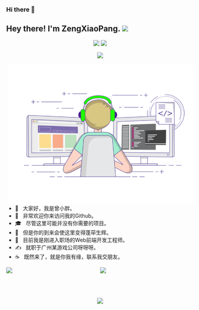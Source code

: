 ### Hi there 👋

<!--
**JingWZeng/JingWZeng** is a ✨ _special_ ✨ repository because its `README.md` (this file) appears on your GitHub profile.

Here are some ideas to get you started:

- 🔭 I’m currently working on ...
- 🌱 I’m currently learning ...
- 👯 I’m looking to collaborate on ...
- 🤔 I’m looking for help with ...
- 💬 Ask me about ...
- 📫 How to reach me: ...
- 😄 Pronouns: ...
- ⚡ Fun fact: ...
-->
<h2> Hey there! I'm ZengXiaoPang. <img src="https://github.com/souvikguria98/souvikguria98/blob/master/Hi.gif" width="25"></h2>

<p align = "center">
  <img src = "https://github-readme-stats.vercel.app/api?username=jingwzeng&count_private=true&show_icons=true&theme=tokyonight&line_height=27">
  <img src = "https://github-readme-stats.vercel.app/api/top-langs/?username=jingwzeng&theme=tokyonight">
</p>

<p align = "center">
 <img src="https://activity-graph.herokuapp.com/graph?username=jingwzeng&theme=redical">
</p>
<img align="right" alt="GIF" src="https://raw.githubusercontent.com/devSouvik/devSouvik/master/gif3.gif" width="500"/>

- 🔭 &nbsp; 大家好，我是曾小胖。
- 🤔 &nbsp; 非常欢迎你来访问我的Github。
- 🎓 &nbsp; 尽管这里可能并没有你需要的项目。
- 💼 &nbsp; 但是你的到来会使这里变得蓬荜生辉。
- 🌱 &nbsp; 目前我是刚进入职场的Web前端开发工程师。
- ✍️ &nbsp; 就职于广州某游戏公司呀呀呀。
- ☕ &nbsp; 既然来了，就是你我有缘，联系我交朋友。 

<p align = "center">
  <img align = "left" src = "https://github-readme-streak-stats.herokuapp.com/?user=jingwzeng&theme=tokyonight" width="45%">
  <img align = "right" src = "https://github-profile-trophy.vercel.app/?username=jingwzeng&theme=tokyonight" width="50%" >
</p>

<br><br><br><br>
<p align = "center" >
  <img src = "https://komarev.com/ghpvc/?username=jingwzeng" >
</p>

